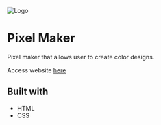 ![Logo](img/logo.png)

# Pixel Maker
Pixel maker that allows user to create color designs.

Access website [here](https://ruthmatieu.github.io/)
## Built with
* HTML
* CSS

